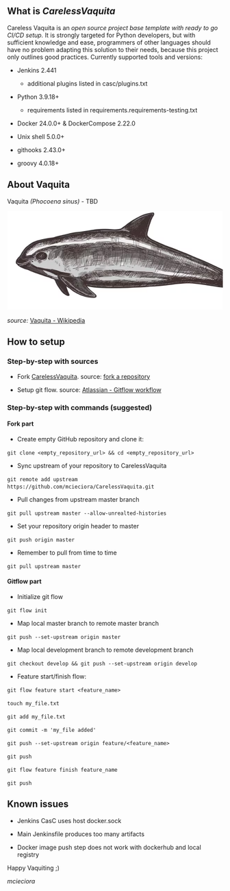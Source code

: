 <h2>What is <i>CarelessVaquita</i></h2>  
Careless Vaquita is an <i>open source project base template with ready to go CI/CD setup.</i> It is strongly targeted for Python developers, but with sufficient knowledge and ease, programmers of other languages ​​should have no problem adapting this solution to their needs, because this project only outlines good practices.
Currently supported tools and versions:

- Jenkins 2.441 
  - additional plugins listed in casc/plugins.txt

- Python 3.9.18+ 
  - requirements listed in requirements.requirements-testing.txt

- Docker 24.0.0+ & DockerCompose 2.22.0

- Unix shell 5.0.0+

- githooks 2.43.0+

- groovy 4.0.18+

<h2>About Vaquita</h2>  
Vaquita <i>(Phocoena sinus)</i> - TBD

![vaquita.png](doc/vaquita.PNG)

<i>source:</i> [Vaquita - Wikipedia](https://en.wikipedia.org/wiki/Vaquita)

<h2>How to setup</h2>
<h3>Step-by-step with sources</h3>   

- Fork [CarelessVaquita](https://github.com/mcieciora/CarelessVaquita). source: [fork a repository](https://docs.github.com/en/pull-requests/collaborating-with-pull-requests/working-with-forks/fork-a-repo)

- Setup git flow. source: [Atlassian - Gitflow workflow](https://www.atlassian.com/git/tutorials/comparing-workflows/gitflow-workflow)

<h3>Step-by-step with commands (suggested)</h3>
<h4>Fork part</h4>

- Create empty GitHub repository and clone it:

```git clone <empty_repository_url> && cd <empty_repository_url>```

- Sync upstream of your repository to CarelessVaquita

```git remote add upstream https://github.com/mcieciora/CarelessVaquita.git```

- Pull changes from upstream master branch

```git pull upstream master --allow-unrealted-histories```

- Set your repository origin header to master

```git push origin master```

- Remember to pull from time to time

```git pull upstream master```

<h4>Gitflow part</h4>

- Initialize git flow

```git flow init```

- Map local master branch to remote master branch

```git push --set-upstream origin master```

- Map local development branch to remote development branch

```git checkout develop && git push --set-upstream origin develop```

- Feature start/finish flow:

```git flow feature start <feature_name>```

```touch my_file.txt```

```git add my_file.txt```

```git commit -m 'my_file added'```

```git push --set-upstream origin feature/<feature_name>```

```git push```

```git flow feature finish feature_name```

```git push```

<h2>Known issues</h2>

- Jenkins CasC uses host docker.sock

- Main Jenkinsfile produces too many artifacts
  
- Docker image push step does not work with dockerhub and local registry

Happy Vaquiting ;)  

<i>mcieciora</i>
